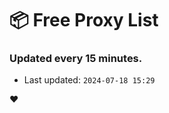 # :package: Free Proxy List
### Updated every 15 minutes.

- Last updated: `2024-07-18 15:29`

:heart:
